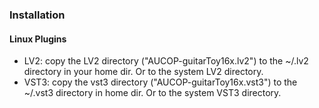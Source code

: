 ### Installation

#### Linux Plugins

- LV2: copy the LV2 directory ("AUCOP-guitarToy16x.lv2") to the ~/.lv2 directory in your home dir. Or to the system LV2 directory.
- VST3: copy the vst3 directory ("AUCOP-guitarToy16x.vst3") to the ~/.vst3 directory in home dir. Or to the system VST3 directory.
